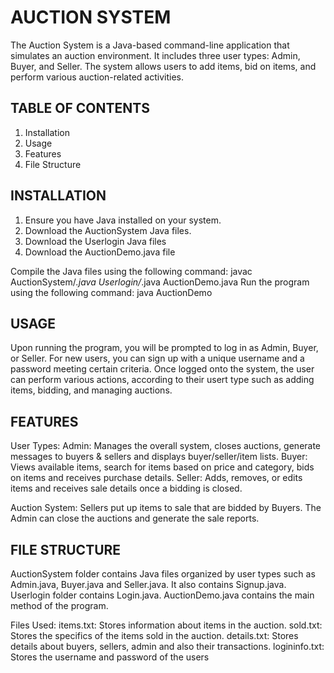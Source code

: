 # AUCTION SYSTEM
The Auction System is a Java-based command-line application that simulates an auction environment. It includes three user types: Admin, Buyer, and Seller. The system allows users to add items, bid on items, and perform various auction-related activities.

## TABLE OF CONTENTS
1. Installation
2. Usage
3. Features
3. File Structure

## INSTALLATION
1. Ensure you have Java installed on your system.
2. Download the AuctionSystem Java files.
3. Download the Userlogin Java files
4. Download the AuctionDemo.java file

Compile the Java files using the following command:
javac AuctionSystem/*.java Userlogin/*.java AuctionDemo.java
Run the program using the following command:
java AuctionDemo

## USAGE
Upon running the program, you will be prompted to log in as Admin, Buyer, or Seller. For new users, you can sign up with a unique username and a password meeting certain criteria.
Once logged onto the system, the user can perform various actions, according to their usert type such as adding items, bidding, and managing auctions.

## FEATURES
User Types:
Admin: Manages the overall system, closes auctions, generate messages to buyers & sellers and displays buyer/seller/item lists.
Buyer: Views available items, search for items based on price and category, bids on items and receives purchase details.
Seller: Adds, removes, or edits items and receives sale details once a bidding is closed.

Auction System:
Sellers put up items to sale that are bidded by Buyers. The Admin can close the auctions and generate the sale reports.

## FILE STRUCTURE
AuctionSystem folder contains Java files organized by user types such as Admin.java, Buyer.java and Seller.java. It also contains Signup.java.
Userlogin folder contains Login.java.
AuctionDemo.java contains the main method of the program.

Files Used:
items.txt: Stores information about items in the auction.
sold.txt: Stores the specifics of the items sold in the auction.
details.txt: Stores details about buyers, sellers, admin and also their transactions.
logininfo.txt: Stores the username and password of the users
